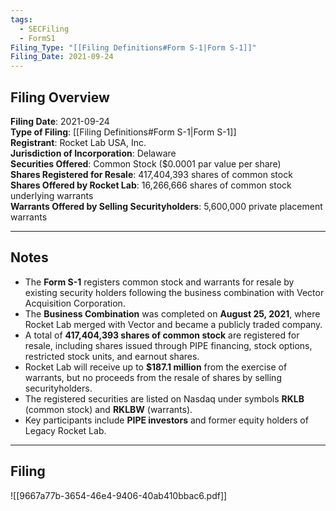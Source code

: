 ```yaml
---
tags:
  - SECFiling
  - FormS1
Filing_Type: "[[Filing Definitions#Form S-1|Form S-1]]"
Filing_Date: 2021-09-24  
---
```


## Filing Overview

**Filing Date**: 2021-09-24  
**Type of Filing**: [[Filing Definitions#Form S-1|Form S-1]]  
**Registrant**: Rocket Lab USA, Inc.  
**Jurisdiction of Incorporation**: Delaware  
**Securities Offered**: Common Stock ($0.0001 par value per share)  
**Shares Registered for Resale**: 417,404,393 shares of common stock  
**Shares Offered by Rocket Lab**: 16,266,666 shares of common stock underlying warrants  
**Warrants Offered by Selling Securityholders**: 5,600,000 private placement warrants  

---

## Notes

- The **Form S-1** registers common stock and warrants for resale by existing security holders following the business combination with Vector Acquisition Corporation.
- The **Business Combination** was completed on **August 25, 2021**, where Rocket Lab merged with Vector and became a publicly traded company.
- A total of **417,404,393 shares of common stock** are registered for resale, including shares issued through PIPE financing, stock options, restricted stock units, and earnout shares.
- Rocket Lab will receive up to **$187.1 million** from the exercise of warrants, but no proceeds from the resale of shares by selling securityholders.
- The registered securities are listed on Nasdaq under symbols **RKLB** (common stock) and **RKLBW** (warrants).
- Key participants include **PIPE investors** and former equity holders of Legacy Rocket Lab. 

---

## Filing

![[9667a77b-3654-46e4-9406-40ab410bbac6.pdf]]
